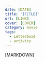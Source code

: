 ```yaml
---
date: [DATE]
title: '[TITLE]'
url: [LINK]
cover: [COVER]
category: movie
tags:
  - Letterboxd
  - activity
---
```


<!-- @format -->

[MARKDOWN]

